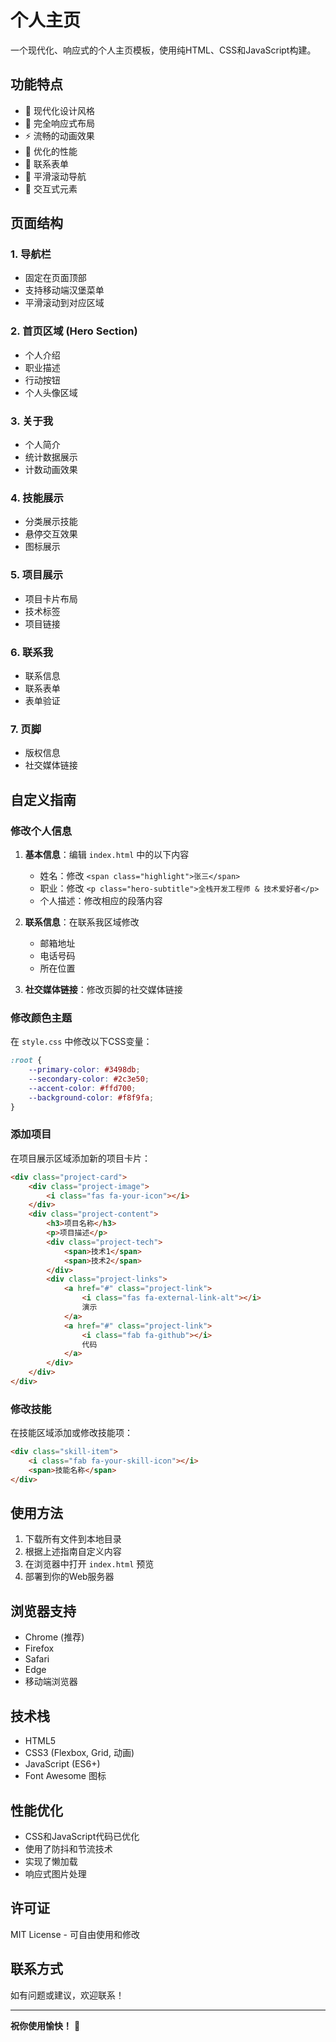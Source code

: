 # 个人主页

一个现代化、响应式的个人主页模板，使用纯HTML、CSS和JavaScript构建。

## 功能特点

- 🎨 现代化设计风格
- 📱 完全响应式布局
- ⚡ 流畅的动画效果
- 🚀 优化的性能
- 📧 联系表单
- 🎯 平滑滚动导航
- 💫 交互式元素

## 页面结构

### 1. 导航栏
- 固定在页面顶部
- 支持移动端汉堡菜单
- 平滑滚动到对应区域

### 2. 首页区域 (Hero Section)
- 个人介绍
- 职业描述
- 行动按钮
- 个人头像区域

### 3. 关于我
- 个人简介
- 统计数据展示
- 计数动画效果

### 4. 技能展示
- 分类展示技能
- 悬停交互效果
- 图标展示

### 5. 项目展示
- 项目卡片布局
- 技术标签
- 项目链接

### 6. 联系我
- 联系信息
- 联系表单
- 表单验证

### 7. 页脚
- 版权信息
- 社交媒体链接

## 自定义指南

### 修改个人信息

1. **基本信息**：编辑 `index.html` 中的以下内容
   - 姓名：修改 `<span class="highlight">张三</span>`
   - 职业：修改 `<p class="hero-subtitle">全栈开发工程师 & 技术爱好者</p>`
   - 个人描述：修改相应的段落内容

2. **联系信息**：在联系我区域修改
   - 邮箱地址
   - 电话号码
   - 所在位置

3. **社交媒体链接**：修改页脚的社交媒体链接

### 修改颜色主题

在 `style.css` 中修改以下CSS变量：

```css
:root {
    --primary-color: #3498db;
    --secondary-color: #2c3e50;
    --accent-color: #ffd700;
    --background-color: #f8f9fa;
}
```

### 添加项目

在项目展示区域添加新的项目卡片：

```html
<div class="project-card">
    <div class="project-image">
        <i class="fas fa-your-icon"></i>
    </div>
    <div class="project-content">
        <h3>项目名称</h3>
        <p>项目描述</p>
        <div class="project-tech">
            <span>技术1</span>
            <span>技术2</span>
        </div>
        <div class="project-links">
            <a href="#" class="project-link">
                <i class="fas fa-external-link-alt"></i>
                演示
            </a>
            <a href="#" class="project-link">
                <i class="fab fa-github"></i>
                代码
            </a>
        </div>
    </div>
</div>
```

### 修改技能

在技能区域添加或修改技能项：

```html
<div class="skill-item">
    <i class="fab fa-your-skill-icon"></i>
    <span>技能名称</span>
</div>
```

## 使用方法

1. 下载所有文件到本地目录
2. 根据上述指南自定义内容
3. 在浏览器中打开 `index.html` 预览
4. 部署到你的Web服务器

## 浏览器支持

- Chrome (推荐)
- Firefox
- Safari
- Edge
- 移动端浏览器

## 技术栈

- HTML5
- CSS3 (Flexbox, Grid, 动画)
- JavaScript (ES6+)
- Font Awesome 图标

## 性能优化

- CSS和JavaScript代码已优化
- 使用了防抖和节流技术
- 实现了懒加载
- 响应式图片处理

## 许可证

MIT License - 可自由使用和修改

## 联系方式

如有问题或建议，欢迎联系！

---

**祝你使用愉快！** 🎉
